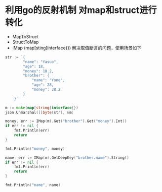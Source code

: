 # 利用go的反射机制 对map和struct进行转化

- MapToStruct
- StructToMap
- IMap (map[sting]interface{}) 解决取值断言的问题，使用场景如下
```go
str := `{
		"name": "Yasuo",
		"age": 18,
		"money": 18.2,
		"brother": {
			"name": "Yone",
			"age": 28,
			"money": 38.2
		}
	}`

m := make(map[string]interface{})
json.Unmarshal([]byte(str), &m)

money, err := IMap(m).Get("brother").Get("money").Int()
if err != nil {
    fmt.Println(err)
    return
}

fmt.Println("money", money)

name, err := IMap(m).GetDeepKey("brother.name").String()
if err != nil {
    fmt.Println(err)
    return
}

fmt.Println("name", name)
```